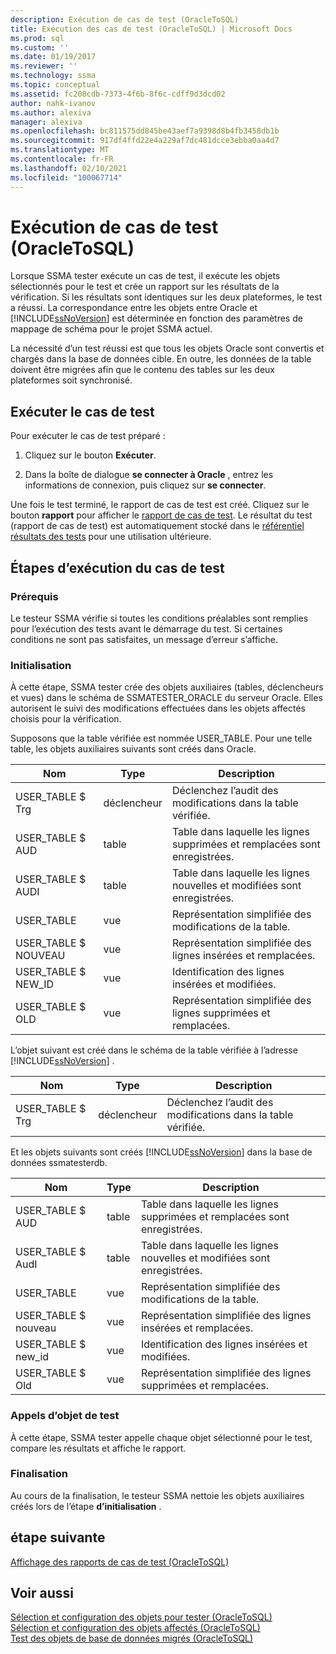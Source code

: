 ```yaml
---
description: Exécution de cas de test (OracleToSQL)
title: Exécution des cas de test (OracleToSQL) | Microsoft Docs
ms.prod: sql
ms.custom: ''
ms.date: 01/19/2017
ms.reviewer: ''
ms.technology: ssma
ms.topic: conceptual
ms.assetid: fc208cdb-7373-4f6b-8f6c-cdff9d3dcd02
author: nahk-ivanov
ms.author: alexiva
manager: alexiva
ms.openlocfilehash: bc811575dd845be43aef7a9398d8b4fb3458db1b
ms.sourcegitcommit: 917df4ffd22e4a229af7dc481dcce3ebba0aa4d7
ms.translationtype: MT
ms.contentlocale: fr-FR
ms.lasthandoff: 02/10/2021
ms.locfileid: "100067714"
---
```

# <a name="running-test-cases-oracletosql"></a>Exécution de cas de test (OracleToSQL)
Lorsque SSMA tester exécute un cas de test, il exécute les objets sélectionnés pour le test et crée un rapport sur les résultats de la vérification. Si les résultats sont identiques sur les deux plateformes, le test a réussi. La correspondance entre les objets entre Oracle et [!INCLUDE[ssNoVersion](../../includes/ssnoversion-md.md)] est déterminée en fonction des paramètres de mappage de schéma pour le projet SSMA actuel.  
  
La nécessité d’un test réussi est que tous les objets Oracle sont convertis et chargés dans la base de données cible. En outre, les données de la table doivent être migrées afin que le contenu des tables sur les deux plateformes soit synchronisé.  
  
## <a name="run-test-case"></a>Exécuter le cas de test  
Pour exécuter le cas de test préparé :  
  
1.  Cliquez sur le bouton **Exécuter**.  
  
2.  Dans la boîte de dialogue **se connecter à Oracle** , entrez les informations de connexion, puis cliquez sur **se connecter**.  
  
Une fois le test terminé, le rapport de cas de test est créé. Cliquez sur le bouton **rapport** pour afficher le [rapport de cas de test](viewing-test-case-reports-oracletosql.md). Le résultat du test (rapport de cas de test) est automatiquement stocké dans le [référentiel résultats des tests](using-test-repositories-oracletosql.md) pour une utilisation ultérieure.  
  
## <a name="test-case-execution-steps"></a>Étapes d’exécution du cas de test  
  
### <a name="prerequisites"></a>Prérequis  
Le testeur SSMA vérifie si toutes les conditions préalables sont remplies pour l’exécution des tests avant le démarrage du test. Si certaines conditions ne sont pas satisfaites, un message d’erreur s’affiche.  
  
### <a name="initialization"></a>Initialisation  
À cette étape, SSMA tester crée des objets auxiliaires (tables, déclencheurs et vues) dans le schéma de SSMATESTER_ORACLE du serveur Oracle. Elles autorisent le suivi des modifications effectuées dans les objets affectés choisis pour la vérification.  
  
Supposons que la table vérifiée est nommée USER_TABLE. Pour une telle table, les objets auxiliaires suivants sont créés dans Oracle.  
  
|Nom|Type|Description|  
|-|-|-|  
|USER_TABLE $ Trg|déclencheur|Déclenchez l’audit des modifications dans la table vérifiée.|  
|USER_TABLE $ AUD|table|Table dans laquelle les lignes supprimées et remplacées sont enregistrées.|  
|USER_TABLE $ AUDI|table|Table dans laquelle les lignes nouvelles et modifiées sont enregistrées.|  
|USER_TABLE|vue|Représentation simplifiée des modifications de la table.|  
|USER_TABLE $ NOUVEAU|vue|Représentation simplifiée des lignes insérées et remplacées.|  
|USER_TABLE $ NEW_ID|vue|Identification des lignes insérées et modifiées.|  
|USER_TABLE $ OLD|vue|Représentation simplifiée des lignes supprimées et remplacées.|  
  
L’objet suivant est créé dans le schéma de la table vérifiée à l’adresse [!INCLUDE[ssNoVersion](../../includes/ssnoversion-md.md)] .  
  
|Nom|Type|Description|  
|-|-|-|  
|USER_TABLE $ Trg|déclencheur|Déclenchez l’audit des modifications dans la table vérifiée.|  
  
Et les objets suivants sont créés [!INCLUDE[ssNoVersion](../../includes/ssnoversion-md.md)] dans la base de données ssmatesterdb.  
  
|Nom|Type|Description|  
|-|-|-|  
|USER_TABLE $ AUD|table|Table dans laquelle les lignes supprimées et remplacées sont enregistrées.|  
|USER_TABLE $ AudI|table|Table dans laquelle les lignes nouvelles et modifiées sont enregistrées.|  
|USER_TABLE|vue|Représentation simplifiée des modifications de la table.|  
|USER_TABLE $ nouveau|vue|Représentation simplifiée des lignes insérées et remplacées.|  
|USER_TABLE $ new_id|vue|Identification des lignes insérées et modifiées.|  
|USER_TABLE $ Old|vue|Représentation simplifiée des lignes supprimées et remplacées.|  
  
### <a name="test-object-calls"></a>Appels d’objet de test  
À cette étape, SSMA tester appelle chaque objet sélectionné pour le test, compare les résultats et affiche le rapport.  
  
### <a name="finalization"></a>Finalisation  
Au cours de la finalisation, le testeur SSMA nettoie les objets auxiliaires créés lors de l’étape **d’initialisation** .  
  
## <a name="next-step"></a>étape suivante  
[Affichage des rapports de cas de test &#40;OracleToSQL&#41;](../../ssma/oracle/viewing-test-case-reports-oracletosql.md)  
  
## <a name="see-also"></a>Voir aussi  
[Sélection et configuration des objets pour tester &#40;OracleToSQL&#41;](../../ssma/oracle/selecting-and-configuring-objects-to-test-oracletosql.md)  
[Sélection et configuration des objets affectés &#40;OracleToSQL&#41;](../../ssma/oracle/selecting-and-configuring-affected-objects-oracletosql.md)  
[Test des objets de base de données migrés &#40;OracleToSQL&#41;](../../ssma/oracle/testing-migrated-database-objects-oracletosql.md)  
  
